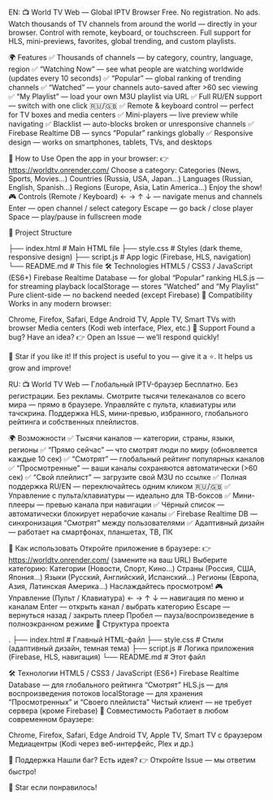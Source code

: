 EN: 📺 World TV Web — Global IPTV Browser
Free. No registration. No ads.
Watch thousands of TV channels from around the world — directly in your browser.
Control with remote, keyboard, or touchscreen.
Full support for HLS, mini-previews, favorites, global trending, and custom playlists. 

🌍 Features
✅ Thousands of channels — by category, country, language, region
✅ “Watching Now” — see what people are watching worldwide (updates every 10 seconds)
✅ “Popular” — global ranking of trending channels
✅ “Watched” — your channels auto-saved after >60 sec viewing
✅ “My Playlist” — load your own M3U playlist via URL
✅ Full RU/EN support — switch with one click 🇷🇺/🇬🇧
✅ Remote & keyboard control — perfect for TV boxes and media centers
✅ Mini-players — live preview while navigating
✅ Blacklist — auto-blocks broken or unresponsive channels
✅ Firebase Realtime DB — syncs “Popular” rankings globally
✅ Responsive design — works on smartphones, tablets, TVs, and desktops

🚀 How to Use
Open the app in your browser:
👉 https://worldtv.onrender.com/
Choose a category:
Categories (News, Sports, Movies...)
Countries (Russia, USA, Japan...)
Languages (Russian, English, Spanish...)
Regions (Europe, Asia, Latin America...)
Enjoy the show!
🎮 Controls (Remote / Keyboard)
← → ↑ ↓ — navigate menus and channels
Enter — open channel / select category
Escape — go back / close player
Space — play/pause in fullscreen mode

📂 Project Structure

├── index.html          # Main HTML file
├── style.css           # Styles (dark theme, responsive design)
├── script.js           # App logic (Firebase, HLS, navigation)
└── README.md           # This file
🛠️ Technologies
HTML5 / CSS3 / JavaScript (ES6+)
Firebase Realtime Database — for global “Popular” ranking
HLS.js — for streaming playback
localStorage — stores “Watched” and “My Playlist”
Pure client-side — no backend needed (except Firebase)
📲 Compatibility
Works in any modern browser:

Chrome, Firefox, Safari, Edge
Android TV, Apple TV, Smart TVs with browser
Media centers (Kodi web interface, Plex, etc.)
💬 Support
Found a bug? Have an idea?
👉 Open an Issue — we’ll respond quickly!

🌟 Star if you like it!
If this project is useful to you — give it a ⭐️. It helps us grow and improve!

RU: 📺 World TV Web — Глобальный IPTV-браузер
Бесплатно. Без регистрации. Без рекламы.
Смотрите тысячи телеканалов со всего мира — прямо в браузере.
Управляйте с пульта, клавиатуры или тачскрина.
Поддержка HLS, мини-превью, избранного, глобального рейтинга и собственных плейлистов. 

🌍 Возможности
✅ Тысячи каналов — категории, страны, языки, регионы
✅ “Прямо сейчас” — что смотрят люди по миру (обновляется каждые 10 сек)
✅ “Смотрят” — глобальный рейтинг популярных каналов
✅ “Просмотренные” — ваши каналы сохраняются автоматически (>60 сек)
✅ “Свой плейлист” — загрузите свой M3U по ссылке
✅ Полная поддержка RU/EN — переключайтесь одним кликом 🇷🇺/🇬🇧
✅ Управление с пульта/клавиатуры — идеально для ТВ-боксов
✅ Мини-плееры — превью канала при навигации
✅ Чёрный список — автоматически блокирует нерабочие каналы
✅ Firebase Realtime DB — синхронизация “Смотрят” между пользователями
✅ Адаптивный дизайн — работает на смартфонах, планшетах, ТВ, ПК

🚀 Как использовать
Откройте приложение в браузере:
👉 https://worldtv.onrender.com/ (замените на ваш URL)
Выберите категорию:
Категории (Новости, Спорт, Кино...)
Страны (Россия, США, Япония...)
Языки (Русский, Английский, Испанский...)
Регионы (Европа, Азия, Латинская Америка...)
Наслаждайтесь просмотром!
🎮 Управление (Пульт / Клавиатура)
← → ↑ ↓ — навигация по меню и каналам
Enter — открыть канал / выбрать категорию
Escape — вернуться назад / закрыть плеер
Пробел — пауза/воспроизведение в полноэкранном режиме
📂 Структура проекта

.
├── index.html          # Главный HTML-файл
├── style.css           # Стили (адаптивный дизайн, темная тема)
├── script.js           # Логика приложения (Firebase, HLS, навигация)
└── README.md           # Этот файл

🛠️ Технологии
HTML5 / CSS3 / JavaScript (ES6+)
Firebase Realtime Database — для глобального рейтинга “Смотрят”
HLS.js — для воспроизведения потоков
localStorage — для хранения “Просмотренных” и “Своего плейлиста”
Чистый клиент — не требует сервера (кроме Firebase)
📲 Совместимость
Работает в любом современном браузере:

Chrome, Firefox, Safari, Edge
Android TV, Apple TV, Smart TV с браузером
Медиацентры (Kodi через веб-интерфейс, Plex и др.)

💬 Поддержка
Нашли баг? Есть идея?
👉 Откройте Issue — мы ответим быстро!

🌟 Star если понравилось!
